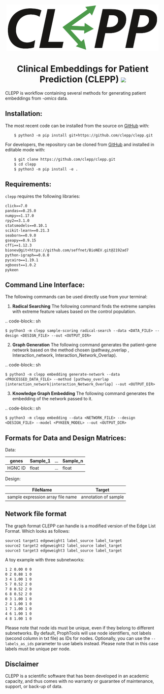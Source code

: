 <p align="center">
  <img src="docs/source/logo.jpg">
</p>

<h1 align="center">
  Clinical Embeddings for Patient Prediction (CLEPP)
  <img src="https://travis-ci.org/clepp/clepp.svg?branch=master" />
</h1>

CLEPP is workflow containing several methods for generating patient embeddings from *-omics* data.

Installation:
-------------

The most recent code can be installed from the source on [GitHub](https://github.com/clepp/clepp) with:

```
    $ python3 -m pip install git+https://github.com/clepp/clepp.git
```

For developers, the repository can be cloned from [GitHub](https://github.com/clepp/clepp) and installed in editable mode with:

```
    $ git clone https://github.com/clepp/clepp.git
    $ cd clepp
    $ python3 -m pip install -e .
```

Requirements:
--------------
`clepp` requires the following libraries:

    click==7.0
    pandas==0.25.0
    numpy==1.17.0
    rpy2==3.1.0
    statsmodels==0.10.1
    scikit-learn==0.21.3
    seaborn==0.9.0
    gseapy==0.9.15
    cffi==1.12.3
    bionev@git+https://github.com/seffnet/BioNEV.git@2192ad7
    python-igraph==0.8.0
    pycairo==1.19.1
    xgboost==1.0.2
    pykeen


Command Line Interface:
-----------------------
The following commands can be used directly use from your terminal:

1. **Radical Searching**
The following command finds the extreme samples with extreme feature values based on the control population.

.. code-block:: sh

    $ python3 -m clepp sample-scoring radical-search --data <DATA_FILE> --design <DESIGN_FILE> --out <OUTPUT_DIR>

2. **Graph Generation**
The following command generates the patient-gene network based on the method chosen (pathway_overlap
, Interaction_network, Interaction_Network_Overlap).

.. code-block:: sh

    $ python3 -m clepp embedding generate-network --data <PROCESSED_DATA_FILE> --method [pathway_overlap
    |interaction_network|interaction_Network_Overlap] --out <OUTPUT_DIR>


3. **Knowledge Graph Embedding**
The following command generates the embedding of the network passed to it.

.. code-block:: sh

    $ python3 -m clepp embedding --data <NETWORK_FILE> --design <DESIGN_FILE> --model <PYKEEN_MODEL> --out <OUTPUT_DIR>


Formats for Data and Design Matrices:
-------------------------------------
Data:

| genes | Sample_1 | ... | Sample_n |
| ----- | -------- | --- | -------- |
| HGNC ID | float | ... | float |

Design:

| FileName | Target |
| -------- | ------ |
| sample expression array file name | annotation of sample |


Network file format
-----------------
The graph format CLEPP can handle is a modified version of the Edge List Format. Which looks as follows:

    source1 target1 edgeweight1 label_source label_target
    source2 target2 edgeweight2 label_source label_target
    source3 target3 edgeweight3 label_source label_target

A toy example with three subnetworks:

    1 2 0.00 0 0
    0 2 0.88 1 0
    3 4 1.00 1 0
    5 7 0.52 2 0
    7 8 0.52 2 0
    6 8 0.52 2 0
    0 3 1.00 1 0
    2 4 1.00 1 0
    1 7 1.00 1 0
    4 6 1.00 1 0
    4 8 1.00 1 0
    
Please note that node ids must be unique, even if they belong to different subnetworks. By default, ProphTools will use node identifiers, not labels (second column in txt file) as IDs for nodes. Optionally, you can use the ``--labels_as_ids`` parameter to use labels instead. Please note that in this case labels must be unique per node.

Disclaimer
----------
CLEPP is a scientific software that has been developed in an academic capacity, and thus comes with no warranty or guarantee of maintenance, support, or back-up of data.
